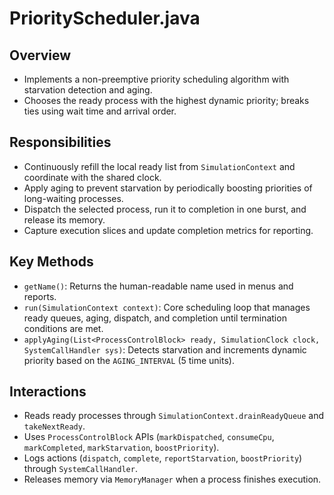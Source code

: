 # PriorityScheduler.java

## Overview

- Implements a non-preemptive priority scheduling algorithm with starvation detection and aging.
- Chooses the ready process with the highest dynamic priority; breaks ties using wait time and arrival order.

## Responsibilities

- Continuously refill the local ready list from `SimulationContext` and coordinate with the shared clock.
- Apply aging to prevent starvation by periodically boosting priorities of long-waiting processes.
- Dispatch the selected process, run it to completion in one burst, and release its memory.
- Capture execution slices and update completion metrics for reporting.

## Key Methods

- `getName()`: Returns the human-readable name used in menus and reports.
- `run(SimulationContext context)`: Core scheduling loop that manages ready queues, aging, dispatch, and completion until termination conditions are met.
- `applyAging(List<ProcessControlBlock> ready, SimulationClock clock, SystemCallHandler sys)`: Detects starvation and increments dynamic priority based on the `AGING_INTERVAL` (5 time units).

## Interactions

- Reads ready processes through `SimulationContext.drainReadyQueue` and `takeNextReady`.
- Uses `ProcessControlBlock` APIs (`markDispatched`, `consumeCpu`, `markCompleted`, `markStarvation`, `boostPriority`).
- Logs actions (`dispatch`, `complete`, `reportStarvation`, `boostPriority`) through `SystemCallHandler`.
- Releases memory via `MemoryManager` when a process finishes execution.
